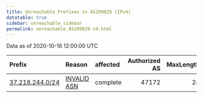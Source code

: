 ```yaml
---
title: Unreachable Prefixes in AS209829 (IPv4)
datatable: true
sidebar: unreachable_sidebar
permalink: unreachable_AS209829-v4.html
---
```


Data as of 2020-10-16 12:00:00 UTC


<div class="datatable-begin"></div>

| Prefix                                                   | Reason                                                                                                  | affected   |   Authorized AS |   MaxLength | Anchor                                         |   unreachable /24s |
|:---------------------------------------------------------|:--------------------------------------------------------------------------------------------------------|:-----------|----------------:|------------:|:-----------------------------------------------|-------------------:|
| [37.218.244.0/24](https://stat.ripe.net/37.218.244.0/24) | [INVALID ASN](https://rpki-validator.ripe.net/announcement-preview?asn=AS209829&prefix=37.218.244.0/24) | complete   |           47172 |          24 | [RIPE](unreachable_RIPE_NCC_RPKI_Root-v4.html) |                  1 |

<div class="datatable-end"></div>